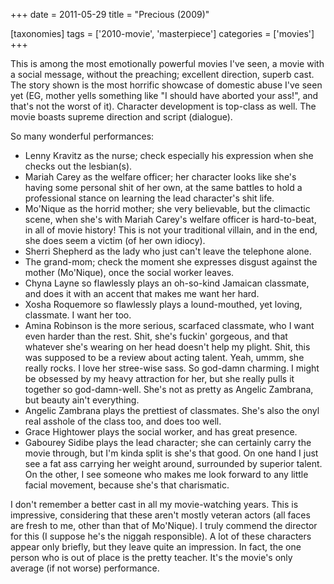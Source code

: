 +++
date = 2011-05-29
title = "Precious (2009)"

[taxonomies]
tags = ['2010-movie', 'masterpiece']
categories = ['movies']
+++

This is among the most emotionally powerful movies I've seen, a movie
with a social message, without the preaching; excellent direction,
superb cast. The story shown is the most horrific showcase of domestic
abuse I've seen yet (EG, mother yells something like "I should have
aborted your ass!", and that's not the worst of it). Character
development is top-class as well. The movie boasts supreme direction and
script (dialogue).

So many wonderful performances:

-   Lenny Kravitz as the nurse; check especially his expression when she
    checks out the lesbian(s).
-   Mariah Carey as the welfare officer; her character looks like she's
    having some personal shit of her own, at the same battles to hold a
    professional stance on learning the lead character's shit life.
-   Mo'Nique as the horrid mother; she very believable, but the
    climactic scene, when she's with Mariah Carey's welfare officer is
    hard-to-beat, in all of movie history! This is not your traditional
    villain, and in the end, she does seem a victim (of her own idiocy).
-   Sherri Shepherd as the lady who just can't leave the telephone
    alone.
-   The grand-mom; check the moment she expresses disgust against the
    mother (Mo'Nique), once the social worker leaves.
-   Chyna Layne so flawlessly plays an oh-so-kind Jamaican classmate,
    and does it with an accent that makes me want her hard.
-   Xosha Roquemore so flawlessly plays a lound-mouthed, yet loving,
    classmate. I want her too.
-   Amina Robinson is the more serious, scarfaced classmate, who I want
    even harder than the rest. Shit, she's fuckin' gorgeous, and that
    whatever she's wearing on her head doesn't help my plight. Shit,
    this was supposed to be a review about acting talent. Yeah, ummm,
    she really rocks. I love her stree-wise sass. So god-damn charming.
    I might be obsessed by my heavy attraction for her, but she really
    pulls it together so god-damn-well. She's not as pretty as Angelic
    Zambrana, but beauty ain't everything.
-   Angelic Zambrana plays the prettiest of classmates. She's also the
    onyl real asshole of the class too, and does too well.
-   Grace Hightower plays the social worker, and has great presence.
-   Gabourey Sidibe plays the lead character; she can certainly carry
    the movie through, but I'm kinda split is she's that good. On one
    hand I just see a fat ass carrying her weight around, surrounded by
    superior talent. On the other, I see someone who makes me look
    forward to any little facial movement, because she's that
    charismatic.

I don't remember a better cast in all my movie-watching years. This is
impressive, considering that these aren't mostly veteran actors (all
faces are fresh to me, other than that of Mo'Nique). I truly commend
the director for this (I suppose he's the niggah responsible). A lot of
these characters appear only briefly, but they leave quite an
impression. In fact, the one person who is out of place is the pretty
teacher. It's the movie's only average (if not worse) performance.
